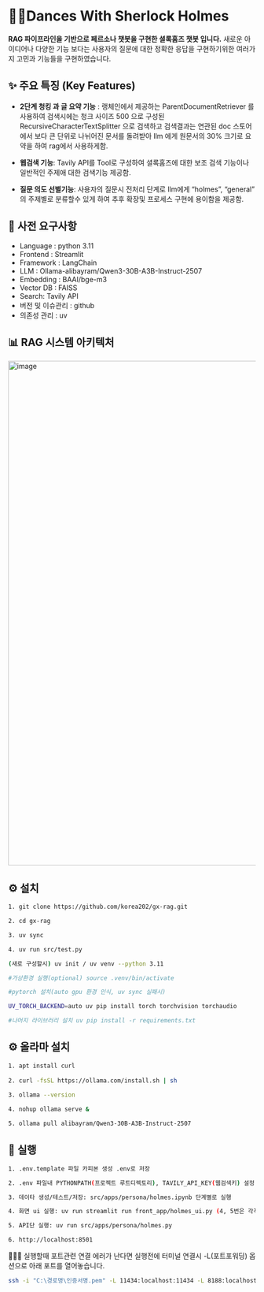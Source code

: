 # 🕵️‍♂️Dances With Sherlock Holmes


**RAG 파이프라인을 기반으로 페르소나 챗봇을 구현한 셜록홈즈 챗봇 입니다.**  새로운 아이디어나 다양한 기능 보다는 사용자의 질문에 대한 정확한 응답을 구현하기위한 여러가지 고민과 기능들을 구현하였습니다.


## ✨ 주요 특징 (Key Features)
* **2단계 청킹 과 글 요약 기능** :  랭체인에서 제공하는 ParentDocumentRetriever 를 사용하여 검색시에는 청크 사이즈 500 으로 구성된 RecursiveCharacterTextSplitter 으로 검색하고 검색결과는 연관된  doc 스토어 에서 보다 큰 단위로 나뉘어진 문서를 돌려받아 llm 에게 원문서의 30% 크기로 요약을 하여 rag에서 사용하게함.

* **웹검색 기능**: Tavily API를 Tool로 구성하여 셜록홈즈에 대한 보조 검색 기능이나 일반적인 주제애 대한 검색기능 제공함.

* **질문 의도 선별기능**: 사용자의 질문시 전처리 단계로  llm에게 “holmes”, “general” 의 주제별로 분류할수 있게 하여 추후 확장및 프로세스 구현에 용이함을 제공함. 


## 🔨 사전 요구사항

 * Language :  python 3.11 
 * Frontend  : Streamlit 
 * Framework : LangChain 
 * LLM : Ollama-alibayram/Qwen3-30B-A3B-Instruct-2507
 * Embedding :  BAAI/bge-m3
 * Vector DB : FAISS 
 * Search: Tavily API
 * 버전 및 이슈관리 : github 
 * 의존성 관리 : uv



## 📊 RAG 시스템 아키텍처

<img width="1024" height="1024" alt="image" src="https://github.com/user-attachments/assets/48112f78-5d9c-4c5c-b226-d4cec282dd6a" />



## ⚙️ 설치

```bash
1. git clone https://github.com/korea202/gx-rag.git

2. cd gx-rag

3. uv sync

4. uv run src/test.py

(새로 구성할시) uv init / uv venv --python 3.11

#가상환경 실행(optional) source .venv/bin/activate

#pytorch 설치(auto gpu 환경 인식, uv sync 실패시)

UV_TORCH_BACKEND=auto uv pip install torch torchvision torchaudio

#나머지 라이브러리 설치 uv pip install -r requirements.txt
```

## ⚙️ 올라마 설치
```bash
1. apt install curl
  
2. curl -fsSL https://ollama.com/install.sh | sh

3. ollama --version
  
4. nohup ollama serve &

5. ollama pull alibayram/Qwen3-30B-A3B-Instruct-2507
```

## 🚀 실행

```bash
1. .env.template 파일 카피본 생성 .env로 저장

2. .env 파일내 PYTHONPATH(프로젝트 루트디렉토리), TAVILY_API_KEY(웹검색키) 설정

3. 데이타 생성/테스트/저장: src/apps/persona/holmes.ipynb 단계별로 실행 

4. 화면 ui 실행: uv run streamlit run front_app/holmes_ui.py (4, 5번은 각각 다른 cmd 창에서 실행합니다.)

5. API단 실행: uv run src/apps/persona/holmes.py

6. http://localhost:8501
```

🚨🚨🚨 실행할때 포트관련 연결 에러가 난다면 실행전에 터미널 연결시 -L(포트포워딩) 옵션으로 아래 포트를 열어놓습니다.

```bash
ssh -i "C:\경로명\인증서명.pem" -L 11434:localhost:11434 -L 8188:localhost:8188 -L 8000:localhost:8000 -L 8501:localhost:8501 -p 연결포트주소 root@연결아이피
```
